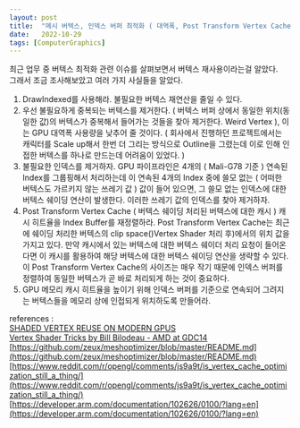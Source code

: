 ```yaml
---
layout: post
title:  "메시 버텍스, 인덱스 버퍼 최적화 ( 대역폭, Post Transform Vertex Cache, GPU 메모리 캐시 )"
date:   2022-10-29
tags: [ComputerGraphics]
---          
```

                 
최근 업무 중 버텍스 최적화 관련 이슈를 살펴보면서 버텍스 재사용이라는걸 알았다.           
그래서 조금 조사해보았고 여러 가지 사실들을 알았다.           
                
1. DrawIndexed를 사용해라. 불필요한 버텍스 재연산을 줄일 수 있다.                    
2. 우선 불필요하게 중복되는 버텍스를 제거한다. ( 버텍스 버퍼 상에서 동일한 위치(동일한 값)의 버텍스가 중복해서 들어가는 것들을 찾아 제거한다. Weird Vertex ), 이는 GPU 대역폭 사용량을 낮추어 줄 것이다. ( 회사에서 진행하던 프로젝트에서는 캐릭터를 Scale up해서 한번 더 그리는 방식으로 Outline을 그렸는데 이로 인해 인접한 버텍스를 하나로 만드는데 어려움이 있었다. )                        
3. 불필요한 인덱스를 제거하자. GPU 파이프라인은 4개의 ( Mali-G78 기준 ) 연속된 Index를 그룹핑해서 처리하는데 이 연속된 4개의 Index 중에 쓸모 없는 ( 어떠한 버텍스도 가르키지 않는 쓰레기 값 ) 값이 들어 있으면, 그 쓸모 없는 인덱스에 대한 버텍스 쉐이딩 연산이 발생한다. 이러한 쓰레기 값의 인덱스를 찾아 제거하자.                         
4. Post Transform Vertex Cache ( 버텍스 쉐이딩 처리된 버텍스에 대한 캐시 ) 캐시 히트율을  Index Buffer를 재정렬하라. Post Transform Vertex Cache는 최근에 쉐이딩 처리한 버텍스의 clip space()Vertex Shader 처리 후)에서의 위치 값을 가지고 있다. 만약 캐시에서 있는 버텍스에 대한 버텍스 쉐이더 처리 요청이 들어온다면 이 캐시를 활용하여 해당 버텍스에 대한 버텍스 쉐이딩 연산을 생략할 수 있다. 이 Post Transform Vertex Cache의 사이즈는 매우 작기 때문에 인덱스 버퍼를 정렬하여 동일한 버텍스가 곧 바로 처리되게 하는 것이 중요하다.                
5. GPU 메모리 캐시 히트율을 높이기 위해 인덱스 버퍼를 기준으로 연속되어 그려지는 버텍스들을 메모리 상에 인접되게 위치하도록 만들어라.                      
                      
                         
references :            
[SHADED VERTEX REUSE ON MODERN GPUS](https://interplayoflight.wordpress.com/2021/11/14/shaded-vertex-reuse-on-modern-gpus/)              
[Vertex Shader Tricks by Bill Bilodeau - AMD at GDC14](https://www.slideshare.net/DevCentralAMD/vertex-shader-tricks-bill-bilodeau)            
[https://github.com/zeux/meshoptimizer/blob/master/README.md](https://github.com/zeux/meshoptimizer/blob/master/README.md)                 
[https://www.reddit.com/r/opengl/comments/js9a9t/is_vertex_cache_optimization_still_a_thing/](https://www.reddit.com/r/opengl/comments/js9a9t/is_vertex_cache_optimization_still_a_thing/)                  
[https://developer.arm.com/documentation/102626/0100/?lang=en](https://developer.arm.com/documentation/102626/0100/?lang=en)               
